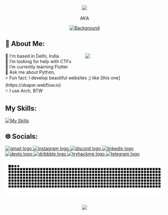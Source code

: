 <p align=center>
  <img src="https://i.ibb.co/2kvTjJH/Hi-I-m-Ayan.png" height=100 width=auto border="0">
</p>
<p align=center>AKA</p>
<p align=center>
<!--   <a href="https://ibb.co/X2LRmxT"><img src="https://assets-global.website-files.com/64e59bebe07b96ff59455582/64e622efd7a941b67b8db3a3_Xkaper%20Logo-p-500.png" alt="Xkaper" border="0"></a> -->
<!--   <a href="https://ibb.co/bHS8rs7"><img src="https://i.ibb.co/pWt93fn/Background.png" alt="xkaper" height=200 border="0"></a> -->
  <a href="https://ibb.co/rmTFQx6"><img src="https://i.ibb.co/R9ZYg30/Background.png" height=90 alt="Background" border="0"></a>
</p>


## 💫 About Me:
<img align="right" width="250" src="https://media.tenor.com/FJ1GSipo46EAAAAC/stranger-by-the-shore-shun-hashimoto.gif"  />
📍 I'm based in Delhi, India<br>🤝 I’m looking for help with CTFs<br>🌱 I’m currently learning Flutter<br>💬 Ask me about Python, <br>⚡ Fun fact: I develop beautiful websites ;) like [this one](https://xkaper.webflow.io) <br>🃏 I use Arch, BTW 

## My Skills:

[![My Skills](https://skillicons.dev/icons?i=flutter,dart,html,css,py,docker,firebase,appwrite,supabase,mysql,git,arch,bash,linux,figma,webflow&perline=8)](https://xkaper.webflow.io)

## 🌐 Socials:

<div align="left">
  <a href="#" target="_blank">
    <img src="https://img.shields.io/static/v1?message=Gmail&logo=gmail&label=&color=D14836&logoColor=white&labelColor=&style=for-the-badge" height="35" alt="gmail logo"  />
  </a>
  <a href="https://instagram.com/ayan_zzx" target="_blank">
    <img src="https://img.shields.io/static/v1?message=Instagram&logo=instagram&label=&color=E4405F&logoColor=white&labelColor=&style=for-the-badge" height="35" alt="instagram logo"  />
  </a>
  <a href="https://discordapp.com/users/1074178817767251999" target="_blank">
    <img src="https://img.shields.io/static/v1?message=Discord&logo=discord&label=&color=7289DA&logoColor=white&labelColor=&style=for-the-badge" height="35" alt="discord logo"  />
  </a>
  <a href="#" target="_blank">
    <img src="https://img.shields.io/static/v1?message=LinkedIn&logo=linkedin&label=&color=0077B5&logoColor=white&labelColor=&style=for-the-badge" height="35" alt="linkedin logo"  />
  </a>
  <br>
  <a href="#" target="_blank">
    <img src="https://img.shields.io/static/v1?message=dev.to&logo=dev.to&label=&color=0A0A0A&logoColor=white&labelColor=&style=for-the-badge" height="35" alt="devto logo"  />
  </a>
  <a href="#" target="_blank">
    <img src="https://img.shields.io/static/v1?message=Dribbble&logo=dribbble&label=&color=EA4C89&logoColor=white&labelColor=&style=for-the-badge" height="35" alt="dribbble logo"  />
  </a>
  <a href="#" target="_blank">
    <img src="https://img.shields.io/static/v1?message=TryHackMe&logo=tryhackme&label=&color=88cc14&logoColor=white&labelColor=&style=for-the-badge" height="35" alt="tryhackme logo"  />
  </a>
  <a href="#" target="_blank">
    <img src="https://img.shields.io/static/v1?message=Telegram&logo=telegram&label=&color=2CA5E0&logoColor=white&labelColor=&style=for-the-badge" height="35" alt="telegram logo"  />
  </a>
</div>
<br clear="both">
<img src="https://raw.githubusercontent.com/xkaper001/xkaper001/output/snake.svg" alt="Snake animation" />

###

<div align="center">
  <img src="https://profile-counter.glitch.me/xkaper001/count.svg?"  />
</div>



